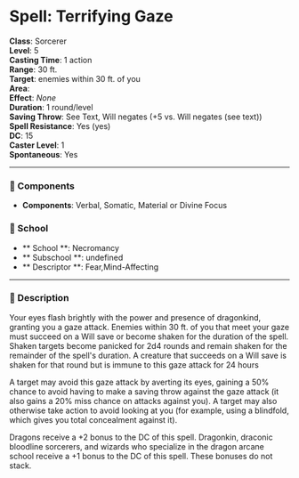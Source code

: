 
# Spell: Terrifying Gaze
**Class**: Sorcerer  
**Level**: 5  
**Casting Time**: 1 action  
**Range**: 30 ft.  
**Target**: enemies within 30 ft. of you  
**Area**:   
**Effect**: _None_  
**Duration**: 1 round/level  
**Saving Throw**: See Text, Will negates (+5 vs. Will negates (see text))  
**Spell Resistance**: Yes (yes)  
**DC**: 15  
**Caster Level**: 1  
**Spontaneous**: Yes

---

### 🔮 Components
- **Components**: Verbal, Somatic, Material or Divine Focus

### 🏫 School
- ** School **: Necromancy
- ** Subschool **: undefined
- ** Descriptor **: Fear,Mind-Affecting
---

### 📜 Description
Your eyes flash brightly with the power and presence of dragonkind, granting you a gaze attack. Enemies within 30 ft. of you that meet your gaze must succeed on a Will save or become shaken for the duration of the spell. Shaken targets become panicked for 2d4 rounds and remain shaken for the remainder of the spell's duration. A creature that succeeds on a Will save is shaken for that round but is immune to this gaze attack for 24 hours

A target may avoid this gaze attack by averting its eyes, gaining a 50% chance to avoid having to make a saving throw against the gaze attack (it also gains a 20% miss chance on attacks against you). A target may also otherwise take action to avoid looking at you (for example, using a blindfold, which gives you total concealment against it).

Dragons receive a +2 bonus to the DC of this spell. Dragonkin, draconic bloodline sorcerers, and wizards who specialize in the dragon arcane school receive a +1 bonus to the DC of this spell. These bonuses do not stack.
